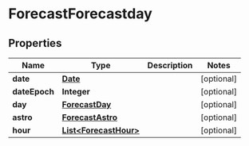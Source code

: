 
# ForecastForecastday

## Properties
Name | Type | Description | Notes
------------ | ------------- | ------------- | -------------
**date** | [**Date**](Date.md) |  |  [optional]
**dateEpoch** | **Integer** |  |  [optional]
**day** | [**ForecastDay**](ForecastDay.md) |  |  [optional]
**astro** | [**ForecastAstro**](ForecastAstro.md) |  |  [optional]
**hour** | [**List&lt;ForecastHour&gt;**](ForecastHour.md) |  |  [optional]



